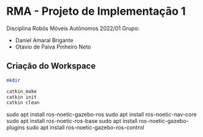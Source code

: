 # RMA - Projeto de Implementação 1
Disciplina Robôs Móveis Autônomos 2022/01
Grupo:
  - Daniel Amaral Brigante
  - Otavio de Paiva Pinheiro Neto

## Criação do Workspace 

```bash
mkdir 

catkin_make
catkin init
catkin clean

```

sudo apt install ros-noetic-gazebo-ros
sudo apt install ros-noetic-nav-core
sudo apt install ros-noetic-ros-base
sudo apt install ros-noetic-gazebo-plugins
sudo apt install ros-noetic-gazebo-ros-control
